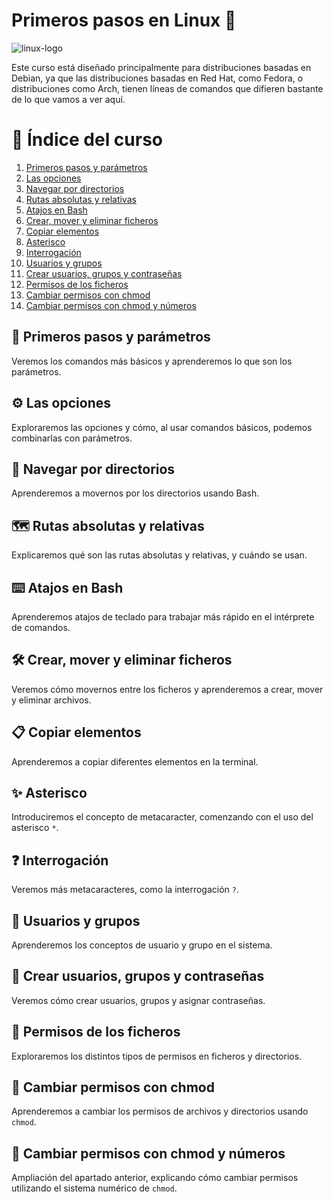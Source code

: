 # Primeros pasos en Linux 🐧

![linux-logo](https://github.com/user-attachments/assets/5fcb7316-e04b-44d0-a38c-b033ebacb89d)

Este curso está diseñado principalmente para distribuciones basadas en Debian, ya que las distribuciones basadas en Red Hat, como Fedora, o distribuciones como Arch, tienen líneas de comandos que difieren bastante de lo que vamos a ver aquí.

# 📖 Índice del curso

1. [Primeros pasos y parámetros](#primeros-pasos-y-parámetros)
2. [Las opciones](#las-opciones)
3. [Navegar por directorios](#navegar-por-directorios)
4. [Rutas absolutas y relativas](#rutas-absolutas-y-relativas)
5. [Atajos en Bash](#atajos-en-bash)
6. [Crear, mover y eliminar ficheros](#crear-mover-y-eliminar-ficheros)
7. [Copiar elementos](#copiar-elementos)
8. [Asterisco](#asterisco)
9. [Interrogación](#interrogación)
10. [Usuarios y grupos](#usuarios-y-grupos)
11. [Crear usuarios, grupos y contraseñas](#crear-usuarios-grupos-y-contraseñas)
12. [Permisos de los ficheros](#permisos-de-los-ficheros)
13. [Cambiar permisos con chmod](#cambiar-permisos-con-chmod)
14. [Cambiar permisos con chmod y números](#cambiar-permisos-con-chmod-y-números)

## 🚀 Primeros pasos y parámetros

Veremos los comandos más básicos y aprenderemos lo que son los parámetros.

## ⚙️ Las opciones

Exploraremos las opciones y cómo, al usar comandos básicos, podemos combinarlas con parámetros.

## 📂 Navegar por directorios

Aprenderemos a movernos por los directorios usando Bash.

## 🗺️ Rutas absolutas y relativas

Explicaremos qué son las rutas absolutas y relativas, y cuándo se usan.

## ⌨️ Atajos en Bash

Aprenderemos atajos de teclado para trabajar más rápido en el intérprete de comandos.

## 🛠️ Crear, mover y eliminar ficheros

Veremos cómo movernos entre los ficheros y aprenderemos a crear, mover y eliminar archivos.

## 📋 Copiar elementos

Aprenderemos a copiar diferentes elementos en la terminal.

## ✨ Asterisco

Introduciremos el concepto de metacaracter, comenzando con el uso del asterisco `*`.

## ❓ Interrogación

Veremos más metacaracteres, como la interrogación `?`.

## 👤 Usuarios y grupos

Aprenderemos los conceptos de usuario y grupo en el sistema.

## 👥 Crear usuarios, grupos y contraseñas

Veremos cómo crear usuarios, grupos y asignar contraseñas.

## 🔐 Permisos de los ficheros

Exploraremos los distintos tipos de permisos en ficheros y directorios.

## 🔧 Cambiar permisos con chmod

Aprenderemos a cambiar los permisos de archivos y directorios usando `chmod`.

## 🔢 Cambiar permisos con chmod y números

Ampliación del apartado anterior, explicando cómo cambiar permisos utilizando el sistema numérico de `chmod`.
